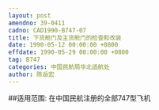 ```yaml
---
layout: post
amendno: 39-0411
cadno: CAD1990-B747-07
title: 下货舱门及主货舱门的检查和改装
date: 1990-05-12 00:00:00 +0800
effdate: 1990-05-29 00:00:00 +0800
tag: B747
categories: 中国民航局华北适航处
author: 陈岳宏
---
```


##适用范围:
在中国民航注册的全部747型飞机

